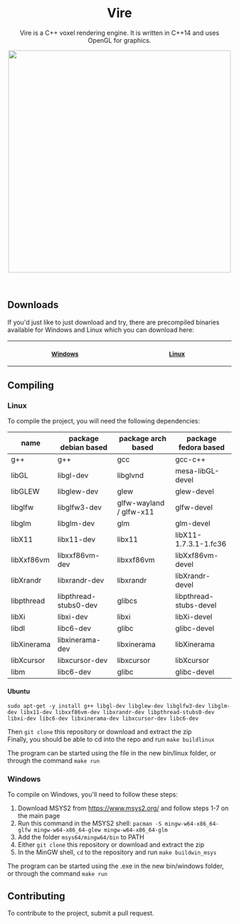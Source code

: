 <h1 align="center">Vire</h1>
<p align="center">Vire is a C++ voxel rendering engine. It is written in C++14 and uses OpenGL for graphics.</p>
<p align="center"> <img width="500" height="500" src="https://cdn.discordapp.com/attachments/934901281703747635/937814644221960212/ouhsx8t71ge81.jpg"> </p>
<br>

## Downloads
If you'd just like to just download and try, there are precompiled binaries available for Windows and Linux which you can download here:

<table>
<tr>
<th align="center">
<img width="441" height="1">
<p> 
<small>
  <a href="https://nightly.link/JacRich/vkt/workflows/make-windows/main/windows%20mingw64.zip">Windows</a>
</small>
</p>
</th>
<th align="center">
<img width="441" height="1">
<p> 
<small>
  <a href="https://nightly.link/JacRich/vkt/workflows/make-linux/main/linux.zip">Linux</a>
</small>
</p>
</th>
</tr>
<tr>
</table>

## Compiling
### Linux
To compile the project, you will need the following dependencies:

| name | package debian based | package arch based | package fedora based |
|---|---|---|---|
|g++|g++|gcc|gcc-c++|
|libGL|libgl-dev|libglvnd|mesa-libGL-devel|
|libGLEW|libglew-dev|glew|glew-devel|
|libglfw|libglfw3-dev|glfw-wayland / glfw-x11|glfw-devel|
|libglm|libglm-dev|glm|glm-devel|
|libX11|libx11-dev|libx11|libX11-1.7.3.1-1.fc36|
|libXxf86vm|libxxf86vm-dev|libxxf86vm|libXxf86vm-devel|
|libXrandr|libxrandr-dev|libxrandr|libXrandr-devel|
|libpthread|libpthread-stubs0-dev|glibcs|libpthread-stubs-devel|
|libXi|libxi-dev|libxi|libXi-devel|
|libdl|libc6-dev|glibc|glibc-devel|
|libXinerama|libxinerama-dev|libxinerama|libXinerama|
|libXcursor|libxcursor-dev|libxcursor|libXcursor|
|libm|libc6-dev|glibc|glibc-devel|

#### Ubuntu


```
sudo apt-get -y install g++ libgl-dev libglew-dev libglfw3-dev libglm-dev libx11-dev libxxf86vm-dev libxrandr-dev libpthread-stubs0-dev libxi-dev libc6-dev libxinerama-dev libxcursor-dev libc6-dev
```
Then `git clone` this repository or download and extract the zip <br>
Finally, you should be able to cd into the repo and run `make buildlinux` <br>

The program can be started using the file in the new bin/linux folder, or through the command `make run`

### Windows
To compile on Windows, you'll need to follow these steps:

1. Download MSYS2 from https://www.msys2.org/ and follow steps 1-7 on the main page
2. Run this command in the MSYS2 shell: `pacman -S mingw-w64-x86_64-glfw mingw-w64-x86_64-glew mingw-w64-x86_64-glm`
3. Add the folder `msys64/mingw64/bin` to PATH
4. Either `git clone` this repository or download and extract the zip
5. In the MinGW shell, `cd` to the repository and run `make buildwin_msys`

The program can be started using the .exe in the new bin/windows folder, or through the command `make run`

## Contributing
To contribute to the project, submit a pull request.
